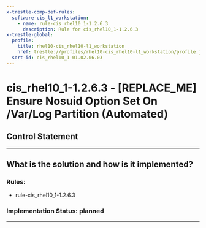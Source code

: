 ```yaml
---
x-trestle-comp-def-rules:
  software-cis_l1_workstation:
    - name: rule-cis_rhel10_1-1.2.6.3
      description: Rule for cis_rhel10_1-1.2.6.3
x-trestle-global:
  profile:
    title: rhel10-cis_rhel10-l1_workstation
    href: trestle://profiles/rhel10-cis_rhel10-l1_workstation/profile.json
  sort-id: cis_rhel10_1-01.02.06.03
---
```


# cis_rhel10_1-1.2.6.3 - \[REPLACE_ME\] Ensure Nosuid Option Set On /Var/Log Partition (Automated)

## Control Statement

______________________________________________________________________

## What is the solution and how is it implemented?

<!-- For implementation status enter one of: implemented, partial, planned, alternative, not-applicable -->

<!-- Note that the list of rules under ### Rules: is read-only and changes will not be captured after assembly to JSON -->

<!-- Add control implementation description here for control: cis_rhel10_1-1.2.6.3 -->

### Rules:

  - rule-cis_rhel10_1-1.2.6.3

### Implementation Status: planned

______________________________________________________________________
